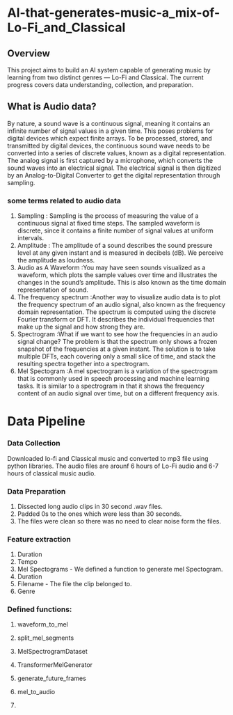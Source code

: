 # AI-that-generates-music-a_mix-of-Lo-Fi_and_Classical
 ## Overview
This project aims to build an AI system capable of generating music by learning from two distinct genres — Lo-Fi and Classical. The current progress covers data understanding, collection, and preparation.


## What is Audio data?
By nature, a sound wave is a continuous signal, meaning it contains an infinite number of signal values in a given time. This poses problems for digital devices which expect finite arrays. To be processed, stored, and transmitted by digital devices, the continuous sound wave needs to be converted into a series of discrete values, known as a digital representation.
The analog signal is first captured by a microphone, which converts the sound waves into an electrical signal. The electrical signal is then digitized by an Analog-to-Digital Converter to get the digital representation through sampling.

### some terms related to audio data
1. Sampling : Sampling is the process of measuring the value of a continuous signal at fixed time steps. The sampled waveform is discrete, since it contains a finite number of signal values at uniform intervals.
2. Amplitude : The amplitude of a sound describes the sound pressure level at any given instant and is measured in decibels (dB). We perceive the amplitude as loudness.
3. Audio as A Waveform :You may have seen sounds visualized as a waveform, which plots the sample values over time and illustrates the changes in the sound’s amplitude. This is also known as the time domain representation of sound.
4. The frequency spectrum :Another way to visualize audio data is to plot the frequency spectrum of an audio signal, also known as the frequency domain representation. The spectrum is computed using the discrete Fourier transform or DFT. It describes the individual frequencies that make up the signal and how strong they are.
5. Spectrogram :What if we want to see how the frequencies in an audio signal change? The problem is that the spectrum only shows a frozen snapshot of the frequencies at a given instant. The solution is to take multiple DFTs, each covering only a small slice of time, and stack the resulting spectra together into a spectrogram.
6. Mel Spectogram :A mel spectrogram is a variation of the spectrogram that is commonly used in speech processing and machine learning tasks. It is similar to a spectrogram in that it shows the frequency content of an audio signal over time, but on a different frequency axis.

# Data Pipeline
### Data Collection
   Downloaded lo-fi and Classical music and converted to mp3 file using python libraries. The audio files are arounf 6 hours of Lo-Fi audio and 6-7 hours of classical music audio.

### Data Preparation
1. Dissected long audio clips in 30 second .wav files.
2. Padded 0s to the ones which were less than 30 seconds.
3. The files were clean so there was no need to clear noise form the files.

### Feature extraction
1. Duration
2. Tempo
3. Mel Spectograms - We defined a function to generate mel Spectogram.
4. Duration
5. Filename - The file the clip belonged to.
6. Genre

### Defined functions:
1. waveform_to_mel
2. split_mel_segments
3. MelSpectrogramDataset
4. TransformerMelGenerator
5. generate_future_frames
6. mel_to_audio

7. 
